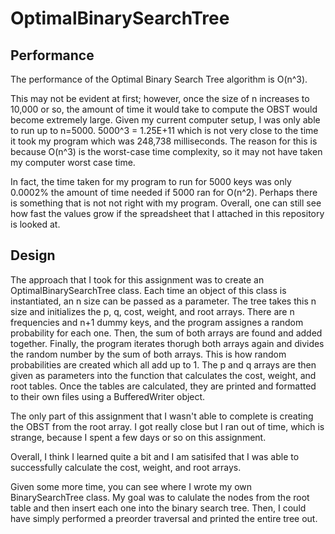 # OptimalBinarySearchTree

## Performance

The performance of the Optimal Binary Search Tree algorithm is O(n^3).

This may not be evident at first; however, once the size of n increases to 10,000 or so, the amount of time it would take to compute the OBST would become extremely large. Given my current computer setup, I was only able to run up to n=5000. 5000^3 = 1.25E+11 which is not very close to the time it took my program which was 248,738 milliseconds. The reason for this is because O(n^3) is the worst-case time complexity, so it may not have taken my computer worst case time.

In fact, the time taken for my program to run for 5000 keys was only 0.0002% the amount of time needed if 5000 ran for O(n^2). Perhaps there is something that is not not right with my program. Overall, one can still see how fast the values grow if the spreadsheet that I attached in this repository is looked at.

## Design

The approach that I took for this assignment was to create an OptimalBinarySearchTree class. Each time an object of this class is instantiated, an n size can be passed as a parameter. The tree takes this n size and initializes the p, q, cost, weight, and root arrays. There are n frequencies and n+1 dummy keys, and the program assignes a random probability for each one. Then, the sum of both arrays are found and added together. Finally, the program iterates thorugh both arrays again and divides the random number by the sum of both arrays. This is how random probabilities are created which all add up to 1. The p and q arrays are then given as parameters into the function that calculates the cost, weight, and root tables. Once the tables are calculated, they are printed and formatted to their own files using a BufferedWriter object.

The only part of this assignment that I wasn't able to complete is creating the OBST from the root array. I got really close but I ran out of time, which is strange, because I spent a few days or so on this assignment.

Overall, I think I learned quite a bit and I am satisifed that I was able to successfully calculate the cost, weight, and root arrays.

Given some more time, you can see where I wrote my own BinarySearchTree class. My goal was to calulate the nodes from the root table and then insert each one into the binary search tree. Then, I could have simply performed a preorder traversal and printed the entire tree out.

